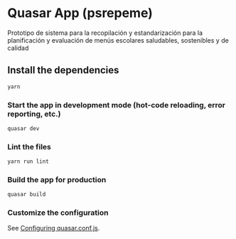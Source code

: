# Quasar App (psrepeme)

Prototipo de sistema para la recopilación y estandarización para la planificación y evaluación de menús escolares saludables, sostenibles y de calidad

## Install the dependencies
```bash
yarn
```

### Start the app in development mode (hot-code reloading, error reporting, etc.)
```bash
quasar dev
```

### Lint the files
```bash
yarn run lint
```

### Build the app for production
```bash
quasar build
```

### Customize the configuration
See [Configuring quasar.conf.js](https://v1.quasar.dev/quasar-cli/quasar-conf-js).
